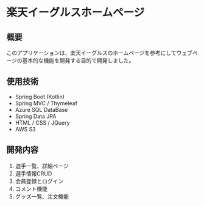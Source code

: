 # 楽天イーグルスホームページ

## 概要

このアプリケーションは、楽天イーグルスのホームページを参考にしてウェブページの基本的な機能を開発する目的で開発しました。

## 使用技術

- Spring Boot (Kotlin)
- Spring MVC / Thymeleaf
- Azure SQL DataBase
- Spring Data JPA
- HTML / CSS / JQuery
- AWS S3

## 開発内容

1. 選手一覧、詳細ページ
2. 選手情報CRUD
4. 会員登録とログイン
5. コメント機能
6. グッズ一覧、注文機能
